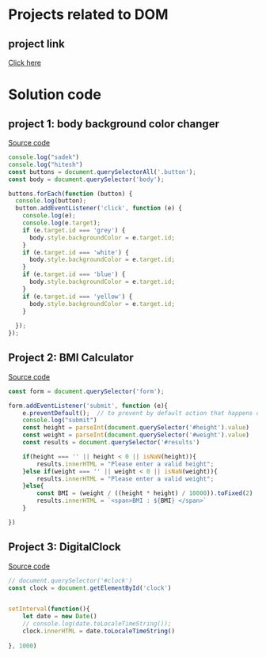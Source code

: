 # Projects related to DOM

## project link
[Click here](https://github.com/log002/JS/tree/main/07_projects)


# Solution code

## project 1: body background color changer
[Source code](https://github.com/log002/JS/tree/main/07_projects/project_1)

```javascript
console.log("sadek")
console.log("hitesh")
const buttons = document.querySelectorAll('.button');
const body = document.querySelector('body');

buttons.forEach(function (button) {
  console.log(button);
  button.addEventListener('click', function (e) {
    console.log(e);
    console.log(e.target);
    if (e.target.id === 'grey') {
      body.style.backgroundColor = e.target.id;
    }
    if (e.target.id === 'white') {
      body.style.backgroundColor = e.target.id;
    }
    if (e.target.id === 'blue') {
      body.style.backgroundColor = e.target.id;
    }
    if (e.target.id === 'yellow') {
      body.style.backgroundColor = e.target.id;
    }
    
  });
});


```

## Project 2: BMI Calculator
[Source code](https://github.com/log002/JS/tree/main/07_projects/2-BMICalculator) 

```javascript
const form = document.querySelector('form');

form.addEventListener('submit', function (e){
    e.preventDefault();  // to prevent by default action that happens on submitting the form the data is sent by post/get methods so, that action is prevented here.
    console.log("submit")
    const height = parseInt(document.querySelector('#height').value)
    const weight = parseInt(document.querySelector('#weight').value)
    const results = document.querySelector('#results')

    if(height === '' || height < 0 || isNaN(height)){
        results.innerHTML = "Please enter a valid height";
    }else if(weight === '' || weight < 0 || isNaN(weight)){
        results.innerHTML = "Please enter a valid weight";
    }else{
        const BMI = (weight / ((height * height) / 10000)).toFixed(2)
        results.innerHTML = `<span>BMI : ${BMI} </span>`
    }

})
```



## Project 3: DigitalClock
[Source code](https://github.com/log002/JS/tree/main/07_projects/3-DigitalClock) 

```javascript
// document.querySelector('#clock')
const clock = document.getElementById('clock')


setInterval(function(){
    let date = new Date()
    // console.log(date.toLocaleTimeString());
    clock.innerHTML = date.toLocaleTimeString()
    
}, 1000)
```